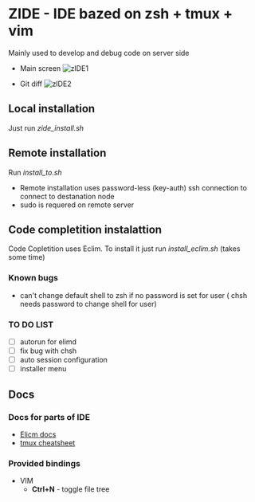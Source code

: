 # ZIDE - IDE bazed on zsh + tmux + vim

Mainly used to develop and debug code on server side

* Main screen
![zIDE1](https://leto20h.storage.yandex.net/rdisk/ba0514c0f709b4fb3e1cfde3a82d25904f91f5610dbfbf61d1870ea5d1e46dc0/inf/MJGLDStMXv9Em9Q1d8ulE50C2Cx0L-DBxBSHvgY4h4AYgc1x7fQGW3iaa-2-2Uu_2WiZq_15gD3wOvsX6Vd44Q==?uid=0&filename=M073%3A0.1.0%20vim%20M073_072.png&disposition=inline&hash=&limit=0&content_type=image%2Fpng&tknv=v2&rtoken=5f076c5935f5ea958bdf334975de9ca9&force_default=no&ycrid=na-35d23a424a50536f9dc68c9e8a15b5bc-downloader7d)

* Git diff
![zIDE2](https://leto16d.storage.yandex.net/rdisk/75c0288830ee3360fb8ae06311e3b3c1e7b66cad901c12b1098bdc9066962e40/inf/CsYLoao22qx92Oav6LsfwQlE_2nynAaKTfP-IJekwymgPKSgRJD_LWFBN79VkHOXAlZhXbwN9gzwv5sOjnqYUQ==?uid=0&filename=Selection_076.png&disposition=inline&hash=&limit=0&content_type=image%2Fpng&tknv=v2&rtoken=5f076c5935f5ea958bdf334975de9ca9&force_default=no&ycrid=na-f9fab7c1ceab20a5f3d17aa7f064963f-downloader7d)


## Local installation
Just run *zide_install.sh*

## Remote installation
Run *install_to.sh <host-to-istall>*
* Remote installation uses password-less (key-auth) ssh connection to connect to destanation node
* sudo is requered on remote server

## Code completition instalattion
Code Copletition uses Eclim. To install it just run *install_eclim.sh* (takes some time)

### Known bugs
* can't change default shell to zsh if no password is set for user ( chsh needs password to change shell for user)

### TO DO LIST
- [ ] autorun for elimd
- [ ] fix bug with chsh
- [ ] auto session configuration
- [ ] installer menu

## Docs
### Docs for parts of IDE
* [Elicm docs](http://eclim.org/gettingstarted.html)
* [tmux cheatsheet](https://gist.github.com/MohamedAlaa/2961058/)

### Provided bindings
* VIM
  * **Ctrl+N** - toggle file tree
